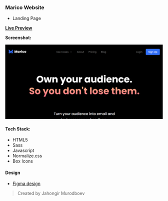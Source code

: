 ### Marico Website

- Landing Page

[**Live Preview**](https://marico-website.netlify.app/)

**Screenshot:**

![](./screenshot.png)

#### Tech Stack:

- HTML5
- Sass
- Javascript
- Normalize.css
- Box Icons

#### Design

- [Figma design](https://www.figma.com/file/EowPw7da0O6KPbu7XaRjqI/Marico?node-id=0%3A1&t=Cuj9aC7lPxGdOjVm-0)

> Created by Jahongir Murodboev

